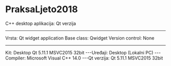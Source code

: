 # PraksaLjeto2018
C++ desktop aplikacija: Qt verzija
****************************************
Vrsta: Qt widget application
Base class: Qwidget
Version control: None
****************************************
Kit: Desktop Qt 5.11.1 MSVC2015 32bit
---Uređaji: Desktop (Lokalni PC)
---Compiler: Microsoft Visual C++ 14.0
---Qt verzija: Qt 5.11.1 MSVC2015 32bit
